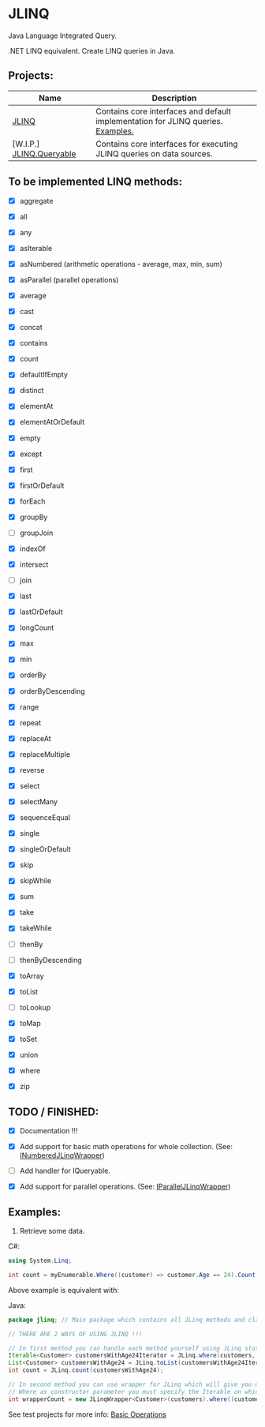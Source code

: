 # JLINQ
Java Language Integrated Query.

.NET LINQ equivalent. Create LINQ queries in Java.


Projects:
---
| Name | Description |
| -----|-------------|
| [JLINQ](https://github.com/Sejoslaw/JLINQ/tree/master/JLINQ/src/jlinq) | Contains core interfaces and default implementation for JLINQ queries. [Examples.](https://github.com/Sejoslaw/JLINQ/blob/master/TESTS/src/Main.java) |
| [W.I.P.] [JLINQ.Queryable](https://github.com/Sejoslaw/JLINQ/tree/master/JLINQ.Queryable/src/jlinq/queryable) | Contains core interfaces for executing JLINQ queries on data sources. |

To be implemented LINQ methods:
---
- [X] aggregate
- [X] all
- [X] any
- [X] asIterable
- [X] asNumbered (arithmetic operations - average, max, min, sum)
- [X] asParallel (parallel operations)
- [X] average
- [X] cast
- [X] concat
- [X] contains
- [X] count
- [X] defaultIfEmpty
- [X] distinct
- [X] elementAt
- [X] elementAtOrDefault
- [X] empty
- [X] except
- [X] first
- [X] firstOrDefault
- [X] forEach
- [X] groupBy 
- [ ] groupJoin
- [X] indexOf
- [X] intersect
- [ ] join
- [X] last
- [X] lastOrDefault
- [X] longCount
- [X] max
- [X] min
- [X] orderBy 
- [X] orderByDescending 
- [X] range
- [X] repeat
- [X] replaceAt
- [X] replaceMultiple
- [X] reverse
- [X] select
- [X] selectMany
- [X] sequenceEqual
- [X] single
- [X] singleOrDefault
- [X] skip
- [X] skipWhile
- [X] sum
- [X] take
- [X] takeWhile
- [ ] thenBy
- [ ] thenByDescending
- [X] toArray
- [X] toList
- [ ] toLookup
- [X] toMap
- [X] toSet
- [X] union
- [X] where
- [X] zip


TODO / FINISHED:
---
- [X] Documentation !!!
- [X] Add support for basic math operations for whole collection. (See: [INumberedJLinqWrapper](https://github.com/Sejoslaw/JLINQ/blob/master/JLINQ/src/jlinq/interfaces/INumberJLinqWrapper.java))
- [ ] Add handler for IQueryable.
- [X] Add support for parallel operations. (See: [IParallelJLinqWrapper](https://github.com/Sejoslaw/JLINQ/blob/master/JLINQ/src/jlinq/interfaces/IParallelJLinqWrapper.java))


Examples:
---

1. Retrieve some data.

C#:
```csharp
using System.Linq;

int count = myEnumerable.Where((customer) => customer.Age == 24).Count();
```
Above example is equivalent with:

Java:
```java
package jlinq; // Main package which contains all JLinq methods and classes.

// THERE ARE 2 WAYS OF USING JLINQ !!!

// In first method you can handle each method yourself using JLinq static methods.
Iterable<Customer> customersWithAge24Iterator = JLinq.where(customers, (customer) -> customer.age == 24);
List<Customer> customersWithAge24 = JLinq.toList(customersWithAge24Iterator);
int count = JLinq.count(customersWithAge24);

// In second method you can use wrapper for JLinq which will give you more freedom of using multiple method calls / streams:
// Where as constructor parameter you must specify the Iterable on which you want to use JLinq.
int wrapperCount = new JLinqWrapper<Customer>(customers).where((customer) -> customer.age == 24).count();
```

See test projects for more info: [Basic Operations](https://github.com/Sejoslaw/JLINQ/blob/master/JLINQ_BasicTests/src/Main.java)
